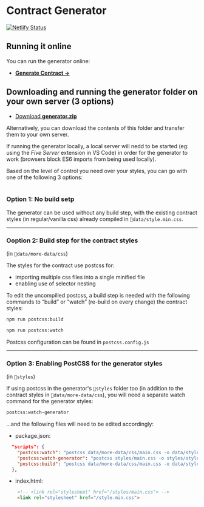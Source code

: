 # Contract Generator 

[![Netlify Status](https://api.netlify.com/api/v1/badges/dc7d73d9-c327-4bcd-a33a-657603bc64ab/deploy-status)](https://app.netlify.com/sites/stefanmatei/deploys)

## Running it online

You can run the generator online:
* **[Generate Contract →](https://stefanmatei.com/contract-generator/edit)**

## Downloading and running the generator folder on your own server (3 options)
* [Download **generator.zip**](https://github.com/nonsalant/contract/releases/)

Alternatively, you can download the contents of this folder and transfer them to your own server.

If running the generator locally, a local server will nedd to be started (eg: using the <em>Five Server</em> extension in VS Code) in order for the generator to work (browsers block ES6 imports from being used locally).

Based on the level of control you need over your styles, you can go with one of the following 3 options:
<br /><br />


### Option 1: No build setp

The generator can be used without any build step, with the existing contract styles (in regular/vanilla css) already compiled in `📁data/style.min.css`. 

---

### Ooption 2: Build step for the contract styles
(in `📁data/more-data/css`)

The styles for the contract use postcss for:
* importing multiple css files into a single minified file
* enabling use of selector nesting

To edit the uncompilled postcss, a build step is needed with the following commands to “build” or “watch” (re-build on every change) the contract styles:

```bash
npm run postcss:build 
```
```bash
npm run postcss:watch
```

Postcss configuration can be found in `postcss.config.js`

---

### Option 3: Enabling PostCSS for the generator styles
(in `📁styles`)

If using postcss in the generator's `📁styles` folder too (in addition to the contract styles in `📁data/more-data/css`), you will need a separate watch command for the generator styles:

```bash
postcss:watch-generator
```

...and the following files will need to be edited accordingly:

* package.json:

```json
  "scripts": {
    "postcss:watch": "postcss data/more-data/css/main.css -o data/style.min.css -w",
    "postcss:watch-generator": "postcss styles/main.css -o styles/style.min.css -w",
    "postcss:build": "postcss data/more-data/css/main.css -o data/style.min.css & postcss styles/main.css -o style.min.css"
  },
```
* index.html:
```html
    <!-- <link rel="stylesheet" href="/styles/main.css"> -->
    <link rel="stylesheet" href="/style.min.css">
```
